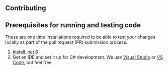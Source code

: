 ## Contributing
## Prerequisites for running and testing code

These are one time installations required to be able to test your changes locally as part of the pull request (PR) submission process.

1. [Install .net 6](https://learn.microsoft.com/en-us/dotnet/core/install/)
1. Get an IDE and set it up for C# development. We use [Visual Studio](https://visualstudio.microsoft.com/) or [VS Code](https://code.visualstudio.com/), but feel free 